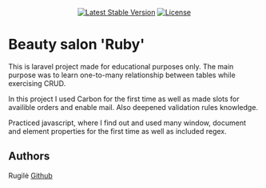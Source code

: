 <p align="center">
<a href="https://packagist.org/packages/laravel/framework"><img src="https://img.shields.io/packagist/v/laravel/framework" alt="Latest Stable Version"></a>
<a href="https://packagist.org/packages/laravel/framework"><img src="https://img.shields.io/packagist/l/laravel/framework" alt="License"></a>
</p>

# Beauty salon 'Ruby'

This is laravel project made for educational purposes only. The main purpose was to learn one-to-many relationship between tables while exercising CRUD.

In this project I used Carbon for the first time as well as made slots for availible orders and enable mail. Also deepened validation rules knowledge.

Practiced javascript, where I find out and used many window, document and element properties for the first time as well as included regex.

## Authors

Rugilė [Github](https://github.com/kauste)
